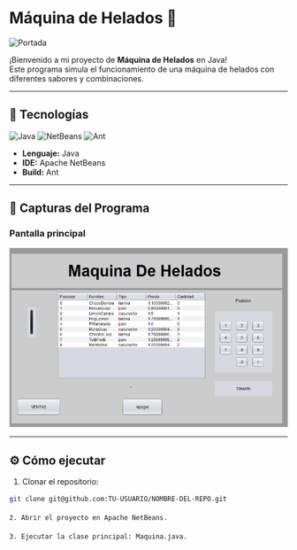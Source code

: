 # Máquina de Helados 🍦

![Portada](images/helados.jpeg)

¡Bienvenido a mi proyecto de **Máquina de Helados** en Java!  
Este programa simula el funcionamiento de una máquina de helados con diferentes sabores y combinaciones.

---

## 🚀 Tecnologías

![Java](https://img.shields.io/badge/Java-17-blue)
![NetBeans](https://img.shields.io/badge/IDE-Apache%20NetBeans-orange)
![Ant](https://img.shields.io/badge/Build-Ant-lightgrey)

- **Lenguaje:** Java  
- **IDE:** Apache NetBeans  
- **Build:** Ant  

---

## 📸 Capturas del Programa

### Pantalla principal
![Pantalla principal](images/captura01.png)


---

## ⚙️ Cómo ejecutar

1. Clonar el repositorio:  
```bash
git clone git@github.com:TU-USUARIO/NOMBRE-DEL-REPO.git

2. Abrir el proyecto en Apache NetBeans.

3. Ejecutar la clase principal: Maquina.java.


